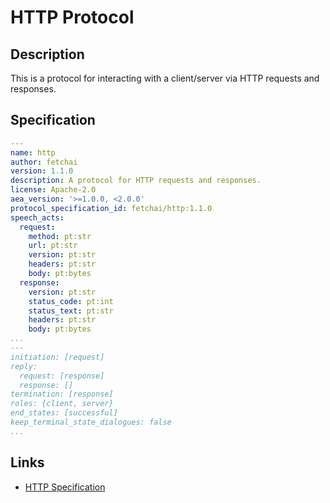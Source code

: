 # HTTP Protocol

## Description

This is a protocol for interacting with a client/server via HTTP requests and responses.

## Specification

```yaml
---
name: http
author: fetchai
version: 1.1.0
description: A protocol for HTTP requests and responses.
license: Apache-2.0
aea_version: '>=1.0.0, <2.0.0'
protocol_specification_id: fetchai/http:1.1.0
speech_acts:
  request:
    method: pt:str
    url: pt:str
    version: pt:str
    headers: pt:str
    body: pt:bytes
  response:
    version: pt:str
    status_code: pt:int
    status_text: pt:str
    headers: pt:str
    body: pt:bytes
...
---
initiation: [request]
reply:
  request: [response]
  response: []
termination: [response]
roles: {client, server}
end_states: [successful]
keep_terminal_state_dialogues: false
...
```

## Links

* <a href="https://www.w3.org/Protocols/rfc2616/rfc2616.html" target="_blank">HTTP Specification</a>

